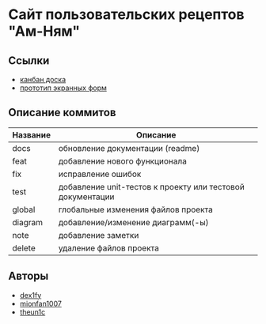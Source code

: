 # Сайт пользовательских рецептов "Ам-Ням"
## Ссылки
- [канбан доска](https://miro.com/app/board/uXjVI0MyWY4=/?share_link_id=178683502333)
- [прототип экранных форм](https://www.figma.com/proto/eHObCO6Nn7NQxlqmlyzamr/Untitled?node-id=0-1&t=OjPpMaU99UXuK3uS-1)

## Описание коммитов  
| Название | Описание                                                             |  
| -------- | -------------------------------------------------------------------- |  
| docs     | обновление документации (readme)                                     |  
| feat     | добавление нового функционала                                        |  
| fix      | исправление ошибок                                                   |  
| test     | добавление unit-тестов к проекту или тестовой документации           |
| global   | глобальные изменения файлов проекта                                  |
| diagram  | добавление/изменение  диаграмм(-ы)                                   |
| note     | добавление заметки                                                   |
| delete   | удаление файлов проекта                                              |
   
## Авторы
- [dex1fy](https://github.com/dex1fy)
- [mionfan1007](https://github.com/mionfan1007)
- [theun1c](https://github.com/theun1c)
